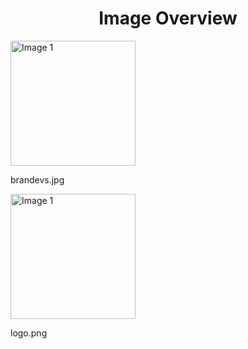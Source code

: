 <h1 style ="text-align: center;"> Image Overview </h1>
<div>
<div>
<img src="https://media.evkx.net/multimedia/models/jaguar/brandevs_xst.jpg" alt="Image 1" style="width: 200px;">
<p>brandevs.jpg</p>
</div>
<div>
<img src="https://media.evkx.net/multimedia/models/jaguar/logo_xst.png" alt="Image 1" style="width: 200px;">
<p>logo.png</p>
</div>
</div>

